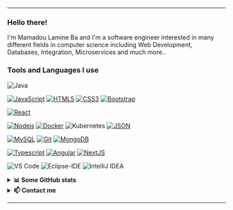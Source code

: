 ------


<h3>Hello there!</h3>
I'm Mamadou Lamine Ba and I'm a software engineer interested in many different fields in computer science including Web Development, Databases, Integration, Microservices and much more..


<h3> Tools and Languages I use</h3>

<!--START_SECTION:colourise-->
<p align=center>

![Java](http://img.shields.io/badge/-Java-5B4638?style=flat-square&logo=java&logoColor=ffffff)

[![JavaScript](https://img.shields.io/badge/-JavaScript-black?style=flat&logo=javascript&link=https://github.com/laminba2003)](https://github.com/laminba2003) 
[![HTML5](https://img.shields.io/badge/-HTML5-E34F26?style=flat&logo=html5&logoColor=white&link=https://github.com/laminba2003)](https://github.com/laminba2003) 
[![CSS3](https://img.shields.io/badge/-CSS3-1572B6?style=flat&logo=css3&link=https://github.com/laminba2003)](https://github.com/laminba2003) 
[![Bootstrap](https://img.shields.io/badge/-Bootstrap-563D7C?style=flat&logo=bootstrap&link=https://github.com/laminba2003)](https://github.com/laminba2003) 

[![React](https://img.shields.io/badge/-React-black?style=flat&logo=react&link=https://github.com/laminba2003)](https://github.com/laminba2003) 

[![Nodejs](https://img.shields.io/badge/-Nodejs-green?style=flat&logo=Node.js&link=https://github.com/laminba2003)](https://github.com/laminba2003) 
[![Docker](https://img.shields.io/badge/-Docker-black?style=flat&logo=docker&link=https://github.com/laminba2003)](https://github.com/laminba2003)
![Kubernetes](https://img.shields.io/badge/kubernetes-%23326ce5.svg?style=for-the-badge&logo=kubernetes&logoColor=white) 
[![JSON](https://img.shields.io/badge/-json-02569B?style=flat&logo=json&link=https://github.com/laminba2003)](https://github.com/laminba2003)

[![MySQL](https://img.shields.io/badge/-MySQL-black?style=flat&logo=mysql&link=https://github.com/laminba2003)](https://github.com/laminba2003)
[![Git](https://img.shields.io/badge/-Git-black?style=flat&logo=git&link=https://github.com/laminba2003)](https://github.com/laminba2003) 
[![MongoDB](https://img.shields.io/badge/-MongoDB-FCA121?style=flat&logo=mongodb&link=https://github.com/laminba2003)](https://gitlab.com/BRdhanani) 

[![Typescript](https://img.shields.io/badge/-TypeScript-white?style=flat&logo=typescript&link=https://github.com/laminba2003)](https://github.com/laminba2003)
[![Angular](https://img.shields.io/badge/-Angular-red?style=flat&logo=angular&link=https://github.com/laminba2003)](https://github.com/laminba2003) 
[![NextJS](https://img.shields.io/badge/-NextJS-black?style=flat&logo=nextjs&link=https://github.com/laminba2003)](https://github.com/laminba2003)

![VS Code](http://img.shields.io/badge/-VS%20Code-007ACC?style=flat-square&logo=visual-studio-code&logoColor=ffffff)
![Eclipse-IDE](http://img.shields.io/badge/-Eclipse-2C2255?style=flat-square&logo=eclipse&logoColor=ffffff)
![IntelliJ IDEA](https://img.shields.io/badge/IntelliJIDEA-000000.svg?style=for-the-badge&logo=intellij-idea&logoColor=white)

</p>
<!--END_SECTION:colourise-->

<details>
<summary> <b>📊 Some GitHub stats </b></summary>
<p align="center">
  <img align="center" width="450" height="165" src="https://github-readme-stats.vercel.app/api?username=laminba2003&show_icons=true&hide_border=false&line_height=20&show_owner=true&bg_color=0,EE82EE,FFFFFF&theme=graywhite"/>
<img align="center" width="450" height="150" src="https://github-readme-stats.vercel.app/api/top-langs/?username=laminba2003&layout=compact&hide=HTML&langs_count=10&bg_color=0,EE82EE,FFFFFF&theme=graywhite"/>
</p>
</details>
 
<details>
<summary> <b>📫 Contact me </b></summary>
<p align="center">
<a href="https://www.linkedin.com/in/lamineba/"><img alt="LinkedIn" src="https://img.shields.io/badge/linkedin-%230077B5.svg?style=for-the-badge&logo=linkedin&logoColor=white"></a>
<a href="mailto:laminba2003@gmail.com"><img alt="Email" src="https://img.shields.io/badge/Gmail-D14836?style=for-the-badge&logo=gmail&logoColor=white"></a>
</p>
</details>

------
